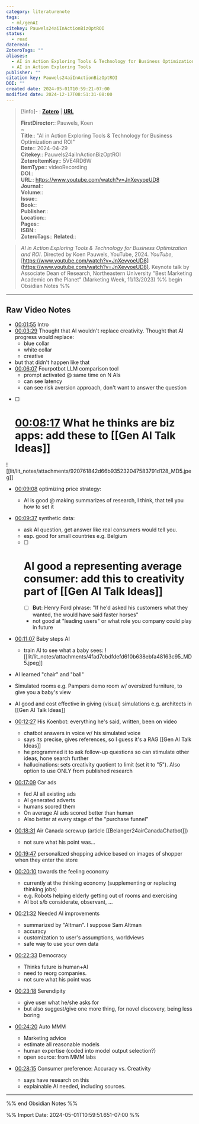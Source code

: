 ```yaml
---
category: literaturenote
tags:
  - ml/genAI
citekey: Pauwels24aiInActionBizOptROI
status:
  - read
dateread: 
ZoteroTags: ""
aliases:
  - AI in Action Exploring Tools & Technology for Business Optimization and ROI
  - AI in Action Exploring Tools
publisher: ""
citation key: Pauwels24aiInActionBizOptROI
DOI: ""
created date: 2024-05-01T10:59:21-07:00
modified date: 2024-12-17T08:51:31-08:00
---
```


> [!info]- : [**Zotero**](zotero://select/library/items/5VE4RD6W)   | [**URL**](https://www.youtube.com/watch?v=JnXevyoeUD8)
>
> 
> 
> **FirstDirector**:: Pauwels, Koen  
~    
> **Title**:: "AI in Action Exploring Tools & Technology for Business Optimization and ROI"  
> **Date**:: 2024-04-29  
> **Citekey**:: Pauwels24aiInActionBizOptROI  
> **ZoteroItemKey**:: 5VE4RD6W  
> **itemType**:: videoRecording  
> **DOI**::   
> **URL**:: https://www.youtube.com/watch?v=JnXevyoeUD8  
> **Journal**::   
> **Volume**::   
> **Issue**::   
> **Book**::   
> **Publisher**::   
> **Location**::    
> **Pages**::   
> **ISBN**::   
> **ZoteroTags**:: 
> **Related**:: 

> _AI in Action Exploring Tools & Technology for Business Optimization and ROI_. Directed by Koen Pauwels, YouTube, 2024. _YouTube_, [https://www.youtube.com/watch?v=JnXevyoeUD8](https://www.youtube.com/watch?v=JnXevyoeUD8).
> Keynote talk by Associate Dean of Research, Northeastern University
> "Best Marketing Academic on the Planet" (Marketing Week, 11/13/2023)
%% begin Obsidian Notes %%
___


## Raw Video Notes
- [00:01:55](https://www.youtube.com/watch?v=JnXevyoeUD8&t=116#t=01:55.80) Intro
- [00:03:29](https://www.youtube.com/watch?v=JnXevyoeUD8&t=209#t=03:29.19) Thought that AI wouldn't replace creativity.  Thought that AI progress would replace:
	- blue collar
	- white collar
	- creative
- but that didn't happen like that
- [00:06:07](https://www.youtube.com/watch?v=JnXevyoeUD8&t=368#t=06:07.82) Fourpotbot LLM comparison tool
	- prompt activated @ same time on N AIs
	- can see latency
	- can see risk aversion approach, don't want to answer the question
- [ ] # [00:08:17](https://www.youtube.com/watch?v=JnXevyoeUD8&t=498#t=08:17.82) What he thinks are biz apps: add these to [[Gen AI Talk Ideas]]
![[lit/lit_notes/attachments/920761842d66b935232047583791d128_MD5.jpeg]]


- [00:09:08](https://www.youtube.com/watch?v=JnXevyoeUD8&t=548#t=09:08.12) optimizing price strategy: 
	- AI is good @ making summarizes of research, I think, that tell you how to set it
- [00:09:37](https://www.youtube.com/watch?v=JnXevyoeUD8&t=578#t=09:37.58) synthetic data: 
	- ask AI question, get answer like real consumers would tell you.
	- esp. good for small countries e.g. Belgium
	- [ ] # AI good a representing average consumer: add this to creativity part of [[Gen AI Talk Ideas]]
		- [ ] **But**: Henry Ford phrase: "If he'd asked his customers what they wanted, the would have said faster horses"
		- not good at "leading users" or what role you company could play in future
- [00:11:07](https://www.youtube.com/watch?v=JnXevyoeUD8&t=668#t=11:07.90) Baby steps AI
	- train AI to see what a baby sees:
![[lit/lit_notes/attachments/4fad7cbdfdefd610b638ebfa48163c95_MD5.jpeg]]

- AI learned "chair" and "ball"
- Simulated rooms e.g. Pampers demo room w/ oversized furniture, to give you a baby's view
- AI good and cost effective in giving (visual) simulations e.g. architects in [[Gen AI Talk Ideas]]
- [00:12:27](https://www.youtube.com/watch?v=JnXevyoeUD8&t=748#t=12:27.71) His Koenbot: everything he's said, written, been on video
	- chatbot answers in voice w/ his simulated voice
	- says its precise, gives references, so I guess it's a RAG [[Gen AI Talk Ideas]]
	- he programmed it to ask follow-up questions so can stimulate other ideas, hone search further
	- hallucinations: sets creativity quotient to limit (set it to "5").  Also option to use ONLY from published research
- [00:17:09](https://www.youtube.com/watch?v=JnXevyoeUD8&t=1030#t=17:09.52) Car ads
	- fed AI all existing ads
	- AI generated adverts
	- humans scored them
	- On average AI ads scored better than human
	- Also better at every stage of the "purchase funnel"
- [00:18:31](https://www.youtube.com/watch?v=JnXevyoeUD8&t=1112#t=18:31.95) Air Canada screwup (article [[Belanger24airCanadaChatbot]])
	- not sure what his point was...
- [00:19:47](https://www.youtube.com/watch?v=JnXevyoeUD8&t=1187#t=19:47.41) personalized shopping advice based on images of shopper when they enter the store
- [00:20:10](https://www.youtube.com/watch?v=JnXevyoeUD8&t=1211#t=20:10.74) towards the feeling economy
	- currently at the thinking economy (supplementing or replacing thinking jobs)
	- e.g. Robots helping elderly getting out of rooms and exercising
	- AI bot s/b considerate, observant, ...
- [00:21:32](https://www.youtube.com/watch?v=JnXevyoeUD8&t=1293#t=21:32.99) Needed AI improvements
	- summarized by "Altman".  I suppose Sam Altman
	- accuracy
	- customization to user's assumptions, worldviews
	- safe way to use your own data
- [00:22:33](https://www.youtube.com/watch?v=JnXevyoeUD8&t=1354#t=22:33.86) Democracy
	- Thinks future is human+AI
	- need to reorg companies.  
	- not sure what his point was
- [00:23:18](https://www.youtube.com/watch?v=JnXevyoeUD8&t=1399#t=23:18.51) Serendipity
	- give user what he/she asks for
	- but also suggest/give one more thing, for novel discovery, being less boring
- [00:24:20](https://www.youtube.com/watch?v=JnXevyoeUD8&t=1460#t=24:20.33) Auto MMM
	- Marketing advice
	- estimate all reasonable models
	- human expertise (coded into model output selection?)
	- open source:  from MMM labs
- [00:28:15](https://www.youtube.com/watch?v=JnXevyoeUD8&t=1696#t=28:15.82) Consumer preference: Accuracy vs. Creativity
	- says have research on this
	- explainable AI needed, including sources.
___
%% end Obsidian Notes %%



%% Import Date: 2024-05-01T10:59:51.651-07:00 %%
